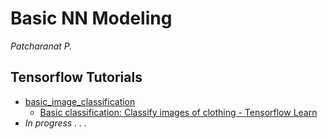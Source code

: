 # Basic NN Modeling

*Patcharanat P.*

## Tensorflow Tutorials
- [basic_image_classification](basic_image_classification.ipynb)
    - [Basic classification: Classify images of clothing - Tensorflow Learn](https://www.tensorflow.org/tutorials/keras/classification)
- *In progress . . .*